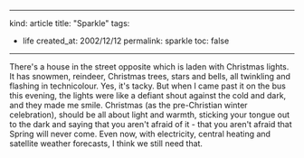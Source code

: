 -----
kind: article
title: "Sparkle"
tags:
- life
created_at: 2002/12/12
permalink: sparkle
toc: false
-----

<p>There's a house in the street opposite which is laden with Christmas lights. It has snowmen, reindeer, Christmas trees, stars and bells, all twinkling and flashing in technicolour. Yes, it's tacky. But when I came past it on the bus this evening, the lights were like a defiant shout against the cold and dark, and they made me smile. Christmas (as the pre-Christian winter celebration), should be all about light and warmth, sticking your tongue out to the dark and saying that you aren't afraid of it - that you aren't afraid that Spring will never come. Even now, with electricity, central heating and satellite weather forecasts, I think we still need that.</p>


